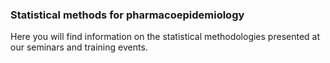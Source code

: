 ### Statistical methods for pharmacoepidemiology

Here you will find information on the statistical methodologies presented at our seminars and training events. 
